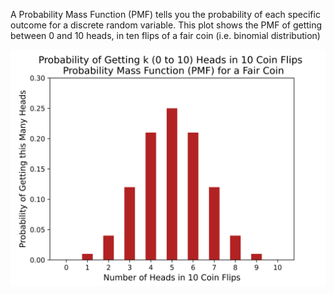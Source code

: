 A Probability Mass Function (PMF) tells you the probability of each specific outcome for a discrete random variable.
This plot shows the PMF of getting between 0 and 10 heads, in ten flips of a fair coin (i.e. binomial distribution)

![image alt](https://github.com/adeadcatbounce/PMF/blob/52a4168dbe352a045212589cd3af19cb7fac0333/Output_Plot.png)
